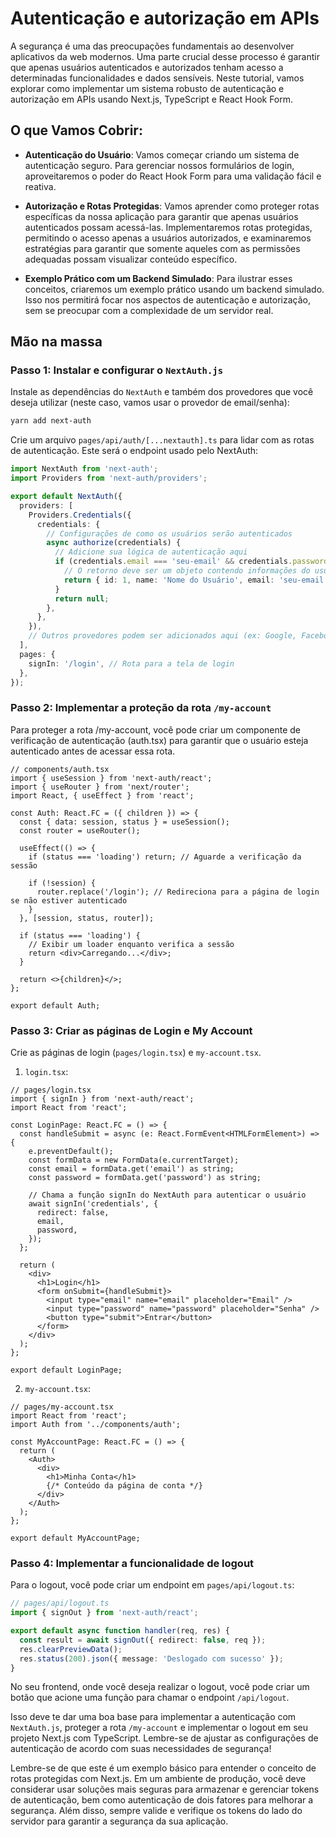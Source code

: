 # Autenticação e autorização em APIs

A segurança é uma das preocupações fundamentais ao desenvolver aplicativos da web modernos. Uma parte crucial desse processo é garantir que apenas usuários autenticados e autorizados tenham acesso a determinadas funcionalidades e dados sensíveis. Neste tutorial, vamos explorar como implementar um sistema robusto de autenticação e autorização em APIs usando Next.js, TypeScript e React Hook Form.

## O que Vamos Cobrir:

- **Autenticação do Usuário**: Vamos começar criando um sistema de autenticação seguro. Para gerenciar nossos formulários de login, aproveitaremos o poder do React Hook Form para uma validação fácil e reativa.

- **Autorização e Rotas Protegidas**: Vamos aprender como proteger rotas específicas da nossa aplicação para garantir que apenas usuários autenticados possam acessá-las. Implementaremos rotas protegidas, permitindo o acesso apenas a usuários autorizados, e examinaremos estratégias para garantir que somente aqueles com as permissões adequadas possam visualizar conteúdo específico.

- **Exemplo Prático com um Backend Simulado**: Para ilustrar esses conceitos, criaremos um exemplo prático usando um backend simulado. Isso nos permitirá focar nos aspectos de autenticação e autorização, sem se preocupar com a complexidade de um servidor real.


## Mão na massa

### Passo 1: Instalar e configurar o `NextAuth.js`

Instale as dependências do `NextAuth` e também dos provedores que você deseja utilizar (neste caso, vamos usar o provedor de email/senha):

```bash
yarn add next-auth
```

Crie um arquivo `pages/api/auth/[...nextauth].ts` para lidar com as rotas de autenticação. Este será o endpoint usado pelo NextAuth:

```typescript
import NextAuth from 'next-auth';
import Providers from 'next-auth/providers';

export default NextAuth({
  providers: [
    Providers.Credentials({
      credentials: {
        // Configurações de como os usuários serão autenticados
        async authorize(credentials) {
          // Adicione sua lógica de autenticação aqui
          if (credentials.email === 'seu-email' && credentials.password === 'sua-senha') {
            // O retorno deve ser um objeto contendo informações do usuário
            return { id: 1, name: 'Nome do Usuário', email: 'seu-email' };
          }
          return null;
        },
      },
    }),
    // Outros provedores podem ser adicionados aqui (ex: Google, Facebook, etc.)
  ],
  pages: {
    signIn: '/login', // Rota para a tela de login
  },
});
```

### Passo 2: Implementar a proteção da rota `/my-account`
Para proteger a rota /my-account, você pode criar um componente de verificação de autenticação (auth.tsx) para garantir que o usuário esteja autenticado antes de acessar essa rota.

```tsx
// components/auth.tsx
import { useSession } from 'next-auth/react';
import { useRouter } from 'next/router';
import React, { useEffect } from 'react';

const Auth: React.FC = ({ children }) => {
  const { data: session, status } = useSession();
  const router = useRouter();

  useEffect(() => {
    if (status === 'loading') return; // Aguarde a verificação da sessão

    if (!session) {
      router.replace('/login'); // Redireciona para a página de login se não estiver autenticado
    }
  }, [session, status, router]);

  if (status === 'loading') {
    // Exibir um loader enquanto verifica a sessão
    return <div>Carregando...</div>;
  }

  return <>{children}</>;
};

export default Auth;
```

### Passo 3: Criar as páginas de Login e My Account

Crie as páginas de login (`pages/login.tsx`) e `my-account.tsx`.

1. `login.tsx`:

```tsx
// pages/login.tsx
import { signIn } from 'next-auth/react';
import React from 'react';

const LoginPage: React.FC = () => {
  const handleSubmit = async (e: React.FormEvent<HTMLFormElement>) => {
    e.preventDefault();
    const formData = new FormData(e.currentTarget);
    const email = formData.get('email') as string;
    const password = formData.get('password') as string;

    // Chama a função signIn do NextAuth para autenticar o usuário
    await signIn('credentials', {
      redirect: false,
      email,
      password,
    });
  };

  return (
    <div>
      <h1>Login</h1>
      <form onSubmit={handleSubmit}>
        <input type="email" name="email" placeholder="Email" />
        <input type="password" name="password" placeholder="Senha" />
        <button type="submit">Entrar</button>
      </form>
    </div>
  );
};

export default LoginPage;
```

2. `my-account.tsx`:

```tsx
// pages/my-account.tsx
import React from 'react';
import Auth from '../components/auth';

const MyAccountPage: React.FC = () => {
  return (
    <Auth>
      <div>
        <h1>Minha Conta</h1>
        {/* Conteúdo da página de conta */}
      </div>
    </Auth>
  );
};

export default MyAccountPage;
```

### Passo 4: Implementar a funcionalidade de logout

Para o logout, você pode criar um endpoint em `pages/api/logout.ts`:

```ts
// pages/api/logout.ts
import { signOut } from 'next-auth/react';

export default async function handler(req, res) {
  const result = await signOut({ redirect: false, req });
  res.clearPreviewData();
  res.status(200).json({ message: 'Deslogado com sucesso' });
}
```

No seu frontend, onde você deseja realizar o logout, você pode criar um botão que acione uma função para chamar o endpoint `/api/logout`.

Isso deve te dar uma boa base para implementar a autenticação com `NextAuth.js`, proteger a rota `/my-account` e implementar o logout em seu projeto Next.js com TypeScript. Lembre-se de ajustar as configurações de autenticação de acordo com suas necessidades de segurança!

Lembre-se de que este é um exemplo básico para entender o conceito de rotas protegidas com Next.js. Em um ambiente de produção, você deve considerar usar soluções mais seguras para armazenar e gerenciar tokens de autenticação, bem como autenticação de dois fatores para melhorar a segurança. Além disso, sempre valide e verifique os tokens do lado do servidor para garantir a segurança da sua aplicação.